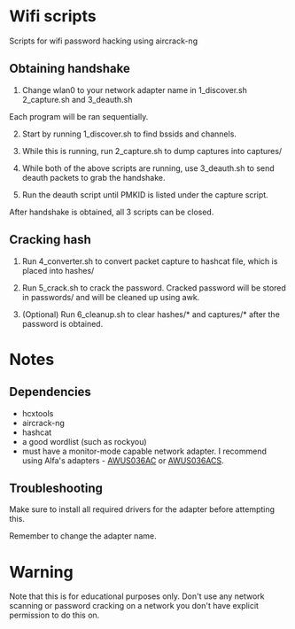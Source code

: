 # Wifi scripts
Scripts for wifi password hacking using aircrack-ng

## Obtaining handshake
1. Change wlan0 to your network adapter name in 1_discover.sh 2_capture.sh and 3_deauth.sh

Each program will be ran sequentially.

2. Start by running 1_discover.sh to find bssids and channels.
3. While this is running, run 2_capture.sh to dump captures into captures/
4. While both of the above scripts are running, use 3_deauth.sh to send deauth packets to grab the handshake.

5. Run the deauth script until PMKID is listed under the capture script.

After handshake is obtained, all 3 scripts can be closed.

## Cracking hash
1. Run 4_converter.sh to convert packet capture to hashcat file, which is placed into hashes/

2. Run 5_crack.sh to crack the password. Cracked password will be stored in passwords/ and will be cleaned up using awk.

3. (Optional) Run 6_cleanup.sh to clear hashes/* and captures/* after the password is obtained.

# Notes
## Dependencies
- hcxtools
- aircrack-ng
- hashcat
- a good wordlist (such as rockyou)
- must have a monitor-mode capable network adapter. I recommend using Alfa's adapters - [AWUS036AC](https://www.alfa.com.tw/products/awus036ac?variant=36473965838408) or [AWUS036ACS](https://www.alfa.com.tw/products/awus036acs?variant=36473965969480).

## Troubleshooting
Make sure to install all required drivers for the adapter before attempting this.

Remember to change the adapter name.

# Warning
Note that this is for educational purposes only. Don't use any network scanning or password cracking on a network you don't have explicit permission to do this on.
